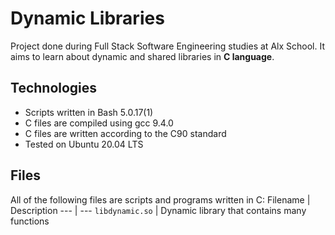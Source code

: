 # Dynamic Libraries

Project done during Full Stack Software Engineering studies at Alx School. It aims to learn about dynamic and shared libraries in **C language**.

## Technologies

* Scripts written in Bash 5.0.17(1)
* C files are compiled using gcc 9.4.0
* C files are written according to the C90 standard
* Tested on Ubuntu 20.04 LTS

## Files
All of the following files are scripts and programs written in C:
Filename | Description
--- | --- 
`libdynamic.so` | Dynamic library that contains many functions
